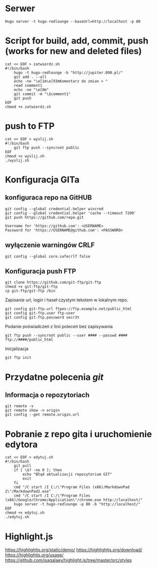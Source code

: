# Serwer
```
Hugo server -t hugo-redlounge --baseUrl=http://localhost -p 80
```

# Script for build, add, commit, push (works for new and deleted files)
```
cat << EOF > zatwierdz.sh
#!/bin/bash
	hugo -t hugo-redlounge -b "http://jupiter.098.pl/"
	git add . --all
	echo -ne "\e[1m\e[93mKomentarz do zmian > "
	read comment1
	echo -ne "\e[0m"
	git commit -m "\$comment1"	
	git push
EOF
chmod +x zatwierdz.sh
```
 
# push to FTP
``` 
cat << EOF > wyslij.sh
#!/bin/bash
	git ftp push --syncroot public 
EOF
chmod +x wyslij.sh
./wyslij.sh
```

# Konfiguracja GITa

## konfiguraca repo na GitHUB
```
git config --global credential.helper wincred
git config --global credential.helper 'cache --timeout 7200'
git push https://github.com/repo.git

Username for 'https://github.com': <USERNAME>
Password for 'https://USERNAME@github.com': <PASSWORD>
```
 
## wyłączenie warningów CRLF
```
git config --global core.safecrlf false 
```
## Konfiguracja push FTP
```
git clone https://github.com/git-ftp/git-ftp
chmod +x git-ftp/git-ftp
cp git-ftp/git-ftp /bin
```

Zapisanie url, login i haseł czystym tekstem w lokalnym repo.
```
git config git-ftp.url ftpes://ftp.example.net/public_html
git config git-ftp.user ftp-user
git config git-ftp.password secr3t
```

Podanie poświadczeń z linii poleceń bez zapisywania
```
git ftp push --syncroot public --user #### --passwd #### ftp://####/public_html
```

Inicjalizacja
```
git ftp init 
```

# Przydatne polecenia *git*
## Informacja o repozytoriach
```
git remote -v  
git remote show -n origin
git config --get remote.origin.url
```

# Pobranie z repo gita i uruchomienie edytora
```
cat << EOF > edytuj.sh
#!/bin/bash
	git pull
	if [ \$? -ne 0 ]; then
        echo "Błąd aktualizacji repozytorium GIT"
        exit
	fi
	cmd "/C start /I C:/\"Program Files (x86)/MarkdownPad 2\"/MarkdownPad2.exe"
	cmd "/C start /I C:/\"Program Files (x86)/Google/Chrome/Application\"/chrome.exe http://localhost/"	
	hugo server -t hugo-redlounge -p 80 -b "http://localhost/"
EOF
chmod +x edytuj.sh
./edytuj.sh
```


# Highlight.js

https://highlightjs.org/static/demo/
https://highlightjs.org/download/
https://highlightjs.org/usage/
https://github.com/isagalaev/highlight.js/tree/master/src/styles
